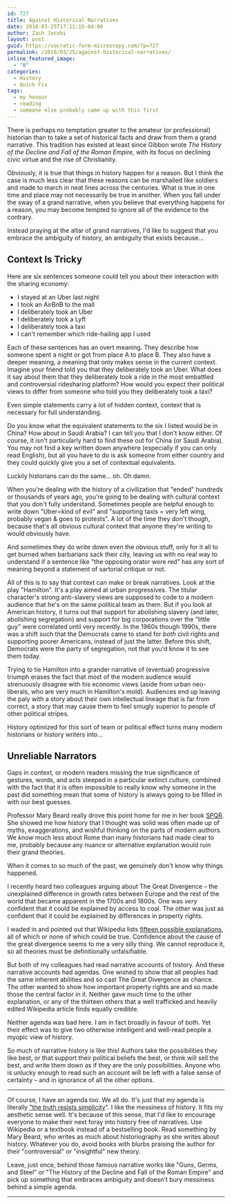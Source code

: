 ```yaml
---
id: 727
title: Against Historical Narratives
date: 2018-03-25T17:11:15-04:00
author: Zach Jacobi
layout: post
guid: https://socratic-form-microscopy.com/?p=727
permalink: /2018/03/25/against-historical-narratives/
inline_featured_image:
  - "0"
categories:
  - History
  - Quick Fix
tags:
  - my honour
  - reading
  - someone else probably came up with this first
---
```


There is perhaps no temptation greater to the amateur (or professional) historian than to take a set of historical facts and draw from them a grand narrative. This tradition has existed at least since Gibbon wrote <em>The History of the Decline and Fall of the Roman Empire</em>, with its focus on declining civic virtue and the rise of Christianity.

Obviously, it is true that things in history happen for a reason. But I think the case is much less clear that these reasons can be marshalled like soldiers and made to march in neat lines across the centuries. What is true in one time and place may not necessarily be true in another. When you fall under the sway of a grand narrative, when you believe that everything happens for a reason, you may become tempted to ignore all of the evidence to the contrary.

Instead praying at the altar of grand narratives, I'd like to suggest that you embrace the ambiguity of history, an ambiguity that exists because…

<h2>Context Is Tricky</h2>
Here are six sentences someone could tell you about their interaction with the sharing economy:
<ul>
 	<li>I stayed at an Uber last night</li>
 	<li>I took an AirBnB to the mall</li>
 	<li>I deliberately took an Uber</li>
 	<li>I deliberately took a Lyft</li>
 	<li>I deliberately took a taxi</li>
 	<li>I can't remember which ride-hailing app I used</li>
</ul>
Each of these sentences has an overt meaning. They describe how someone spent a night or got from place A to place B. They also have a deeper meaning, a meaning that only makes sense in the current context. Imagine your friend told you that they deliberately took an Uber. What does it say about them that they deliberately took a ride in the most embattled and controversial ridesharing platform? How would you expect their political views to differ from someone who told you they deliberately took a taxi?

Even simple statements carry a lot of hidden context, context that is necessary for full understanding.

Do you know what the equivalent statements to the six I listed would be in China? How about in Saudi Arabia? I can tell you that I don't know either. Of course, it isn't particularly hard to find these out for China (or Saudi Arabia). You may not find a key written down anywhere (especially if you can only read English), but all you have to do is ask someone from either country and they could quickly give you a set of contextual equivalents.

Luckily historians can do the same… oh. Oh damn.

When you're dealing with the history of a civilization that "ended" hundreds or thousands of years ago, you're going to be dealing with cultural context that you don't fully understand. Sometimes people are helpful enough to write down "Uber=kind of evil" and "supporting taxis = very left wing, probably vegan &amp; goes to protests". A lot of the time they don't though, because that's all obvious cultural context that anyone they're writing to would obviously have.

And sometimes they do write down even the obvious stuff, only for it all to get burned when barbarians sack their city, leaving us with no real way to understand if a sentence like "the opposing orator wore red" has any sort of meaning beyond a statement of sartorial critique or not.

All of this is to say that context can make or break narratives. Look at the play "Hamilton". It's a play aimed at urban progressives. The titular character's strong anti-slavery views are supposed to code to a modern audience that he's on the same political team as them. But if you look at American history, it turns out that support for abolishing slavery (and later, abolishing segregation) and support for big corporations over the "little guy" were correlated until very recently. In the 1960s though 1990s, there was a shift such that the Democrats came to stand for <em>both</em> civil rights and supporting poorer Americans, instead of just the latter. Before this shift, Democrats were the party of segregation, not that you'd know it to see them today.

Trying to tie Hamilton into a grander narrative of (eventual) progressive triumph erases the fact that most of the modern audience would strenuously disagree with his economic views (aside from urban neo-liberals, who are very much in Hamilton's mold). Audiences end up leaving the paly with a story about their own intellectual lineage that is far from correct, a story that may cause them to feel smugly superior to people of other political stripes.

History optimized for this sort of team or political effect turns many modern historians or history writers into…

<h2>Unreliable Narrators</h2>
Gaps in context, or modern readers missing the true significance of gestures, words, and acts steeped in a particular extinct culture, combined with the fact that it is often impossible to really know why someone in the past did something mean that some of history is always going to be filled in with our best guesses.

Professor Mary Beard really drove this point home for me in her book <a href="{{ site.baseurl }}/2017/01/22/book-review-spqr/">SPQR</a>. She showed me how history that I thought was solid was often made up of myths, exaggerations, and wishful thinking on the parts of modern authors. We <em>know</em> much less about Rome than many historians had made clear to me, probably because any nuance or alternative explanation would ruin their grand theories.

When it comes to so much of the past, we genuinely don't know why things happened.

I recently heard two colleagues arguing about The Great Divergence – the unexplained difference in growth rates between Europe and the rest of the world that became apparent in the 1700s and 1800s. One was <em>very</em> confident that it could be explained by access to coal. The other was just as confident that it could be explained by differences in property rights.

I waded in and pointed out that Wikipedia lists <a href="https://en.wikipedia.org/wiki/Great_Divergence">fifteen possible explanations</a>, all of which or none of which could be true. Confidence about the cause of the great divergence seems to me a very silly thing. We cannot reproduce it, so all theories must be definitionally unfalsifiable.

But both of my colleagues had read narrative accounts of history. And these narrative accounts had agendas. One wished to show that all peoples had the same inherent abilities and so cast The Great Divergence as chance. The other wanted to show how important property rights are and so made those the central factor in it. Neither gave much time to the other explanation, or any of the thirteen others that a well trafficked and heavily edited Wikipedia article finds equally credible.

Neither agenda was bad here. I am in fact broadly in favour of both. Yet their effect was to give two otherwise intelligent and well-read people a myopic view of history.

So much of narrative history is like this! Authors take the possibilities they like best, or that support their political beliefs the best, or think will sell the best, and write them down as if they are the only possibilities. Anyone who is unlucky enough to read such an account will be left with a false sense of certainty – and in ignorance of all the other options.

<hr />

Of course, I have an agenda too. We all do. It's just that my agenda is literally <a href="https://www.youtube.com/watch?v=ZH28G0_vTpg">"the truth resists simplicity</a>". I like the messiness of history. It fits my aesthetic sense well. It's because of this sense, that I'd like to encourage everyone to make their next foray into history free of narratives. Use Wikipedia or a textbook instead of a bestselling book. Read something by Mary Beard, who writes as much about historiography as she writes about history. Whatever you do, avoid books with blurbs praising the author for their "controversial" or "insightful" new theory.

Leave, just once, behind those famous narrative works like "Guns, Germs, and Steel" or "The History of the Decline and Fall of the Roman Empire" and pick up something that embraces ambiguity and doesn't bury messiness behind a simple agenda.

<hr class="post-end" />

